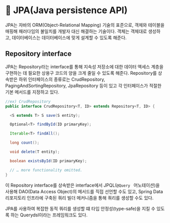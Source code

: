 # 📖 JPA(Java persistence API)

JPA는 자바의 ORM(Object-Relational Mapping) 기술의 표준으로, 객체와 테이블을 매핑해 패러다임의 불일치를 개발자 대신 해결하는 기술이다. 객체는 객체대로 생성하고, 데이터베이스는 데이터베이스에 맞게 설계할 수 있도록 해준다.

## Repository interface
JPA는 Repository라는 interface를 통해 지속성 저장소에 대한 데이터 액세스 계층을 구현하는 데 필요한 상용구 코드의 양을 크게 줄일 수 있도록 해준다. Repository를 상속받은 하위 인터페이스의 종류로는 CrudRepository, PagingAndSortingRepository, JpaRepository 등이 있고 각 인터페이스가 적절한 기본 메서드를 지정하고 있다.

```java
//ex) CrudRepository
public interface CrudRepository<T, ID> extends Repository<T, ID> {

  <S extends T> S save(S entity);      

  Optional<T> findById(ID primaryKey); 

  Iterable<T> findAll();               

  long count();                        

  void delete(T entity);               

  boolean existsById(ID primaryKey);   

  // … more functionality omitted.
}
```

이 Repository interface를 상속받은 interface에서 JPQL(`@Query ` 어노테이션)을 사용해 DAO(Data Access Object)의 메서드를 직접 선언할 수도 있고, Spring Data 리포지토리 인프라에 구축된 쿼리 빌더 메커니즘을 통해 쿼리를 생성할 수도 있다. 

JPA를 사용하여 복잡한 동적 쿼리를 생성할 떄 타입 안정성(type-safe)을 지킬 수 있도록 하는 Querydsl이라는 프레임워크도 있다.
